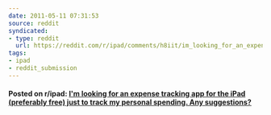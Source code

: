 ```yaml
---
date: 2011-05-11 07:31:53
source: reddit
syndicated:
- type: reddit
  url: https://reddit.com/r/ipad/comments/h8iit/im_looking_for_an_expense_tracking_app_for_the/
tags:
- ipad
- reddit_submission
---
```


#### Posted on r/ipad: [I'm looking for an expense tracking app for the iPad (preferably free) just to track my personal spending. Any suggestions?](https://reddit.com/r/ipad/comments/h8iit/im_looking_for_an_expense_tracking_app_for_the/)